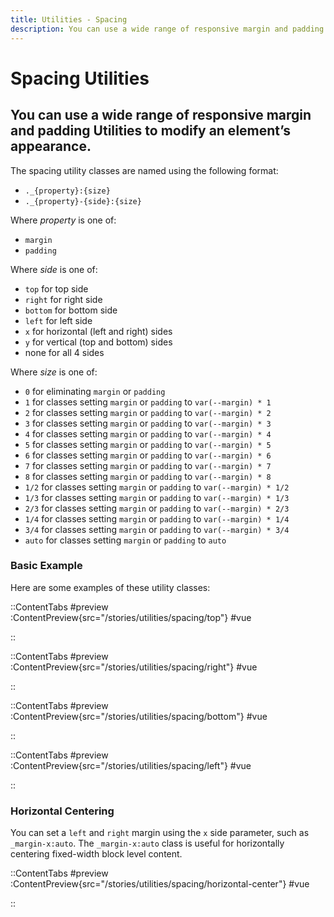 ```yaml
---
title: Utilities - Spacing
description: You can use a wide range of responsive margin and padding utility classes to modify an element’s appearance. 
---
```


# Spacing Utilities
## You can use a wide range of responsive margin and padding Utilities to modify an element’s appearance. 

The spacing utility classes are named using the following format:

- `._{property}:{size}`
- `._{property}-{side}:{size}`

[//]: # (- `._{breakpoint}:{property}-{side}:{size}` )

Where *property* is one of:
- `margin`
- `padding`

Where *side* is one of:
- `top` for top side
- `right` for right side
- `bottom` for bottom side
- `left` for left side
- `x` for horizontal (left and right) sides
- `y` for vertical (top and bottom) sides
- none for all 4 sides

Where *size* is one of:
- `0` for eliminating `margin` or `padding`
- `1` for classes setting `margin` or `padding` to `var(--margin) * 1`
- `2` for classes setting `margin` or `padding` to `var(--margin) * 2`
- `3` for classes setting `margin` or `padding` to `var(--margin) * 3`
- `4` for classes setting `margin` or `padding` to `var(--margin) * 4`
- `5` for classes setting `margin` or `padding` to `var(--margin) * 5`
- `6` for classes setting `margin` or `padding` to `var(--margin) * 6`
- `7` for classes setting `margin` or `padding` to `var(--margin) * 7`
- `8` for classes setting `margin` or `padding` to `var(--margin) * 8`
- `1/2` for classes setting `margin` or `padding` to `var(--margin) * 1/2`
- `1/3` for classes setting `margin` or `padding` to `var(--margin) * 1/3`
- `2/3` for classes setting `margin` or `padding` to `var(--margin) * 2/3`
- `1/4` for classes setting `margin` or `padding` to `var(--margin) * 1/4`
- `3/4` for classes setting `margin` or `padding` to `var(--margin) * 3/4`
- `auto` for classes setting `margin` or `padding` to `auto`

[//]: # (And `breakpoint` is one of:)

[//]: # (- `xs`)

[//]: # (- `sm`)

[//]: # (- `md`)

[//]: # (- `lg`)

[//]: # (- `xl`)

[//]: # (- `2xl`)


### Basic Example
Here are some examples of these utility classes:

::ContentTabs
#preview
:ContentPreview{src="/stories/utilities/spacing/top"}
#vue
<!-- Autodocs{src="@inkline/inkline/stories/utilities/spacing/top.raw.vue" lang="vue"} -->
::

::ContentTabs
#preview
:ContentPreview{src="/stories/utilities/spacing/right"}
#vue
<!-- Autodocs{src="@inkline/inkline/stories/utilities/spacing/right.raw.vue" lang="vue"} -->
::

::ContentTabs
#preview
:ContentPreview{src="/stories/utilities/spacing/bottom"}
#vue
<!-- Autodocs{src="@inkline/inkline/stories/utilities/spacing/bottom.raw.vue" lang="vue"} -->
::

::ContentTabs
#preview
:ContentPreview{src="/stories/utilities/spacing/left"}
#vue
<!-- Autodocs{src="@inkline/inkline/stories/utilities/spacing/left.raw.vue" lang="vue"} -->
::

### Horizontal Centering
You can set a `left` and `right` margin using the `x` side parameter, such as `_margin-x:auto`. The `_margin-x:auto` class is useful for horizontally centering fixed-width block level content.

::ContentTabs
#preview
:ContentPreview{src="/stories/utilities/spacing/horizontal-center"}
#vue
<!-- Autodocs{src="@inkline/inkline/stories/utilities/spacing/horizontal-center.raw.vue" lang="vue"} -->
::
